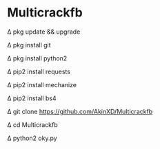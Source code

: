 # Multicrackfb



∆ pkg update && upgrade


∆ pkg install git


∆ pkg install python2


∆ pip2 install requests


∆ pip2 install mechanize


∆ pip2 install bs4


∆ git clone https://github.com/AkinXD/Multicrackfb


∆ cd Multicrackfb


∆ python2 oky.py
